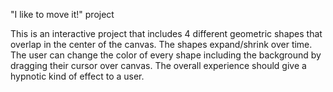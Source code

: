 "I like to move it!" project

This is an interactive project that includes 4 different geometric shapes that overlap in the center of the canvas.
The shapes expand/shrink over time. The user can change the color of every shape including the background by dragging
their cursor over canvas. The overall experience should give a hypnotic kind of effect to a user.
